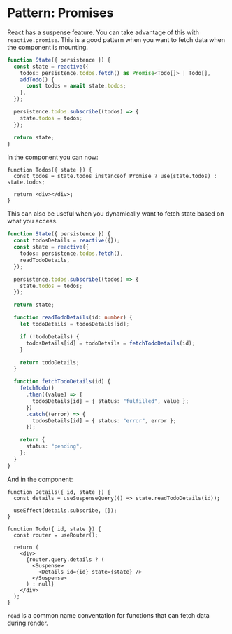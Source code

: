 # Pattern: Promises

React has a suspense feature. You can take advantage of this with `reactive.promise`. This is a good pattern when you want to fetch data when the component is mounting.

```ts
function State({ persistence }) {
  const state = reactive({
    todos: persistence.todos.fetch() as Promise<Todo[]> | Todo[],
    addTodo() {
      const todos = await state.todos;
    },
  });

  persistence.todos.subscribe((todos) => {
    state.todos = todos;
  });

  return state;
}
```

In the component you can now:

```tsx
function Todos({ state }) {
  const todos = state.todos instanceof Promise ? use(state.todos) : state.todos;

  return <div></div>;
}
```

This can also be useful when you dynamically want to fetch state based on what you access.

```ts
function State({ persistence }) {
  const todosDetails = reactive({});
  const state = reactive({
    todos: persistence.todos.fetch(),
    readTodoDetails,
  });

  persistence.todos.subscribe((todos) => {
    state.todos = todos;
  });

  return state;

  function readTodoDetails(id: number) {
    let todoDetails = todosDetails[id];

    if (!todoDetails) {
      todosDetails[id] = todoDetails = fetchTodoDetails(id);
    }

    return todoDetails;
  }

  function fetchTodoDetails(id) {
    fetchTodo()
      .then((value) => {
        todosDetails[id] = { status: "fulfilled", value };
      })
      .catch((error) => {
        todosDetails[id] = { status: "error", error };
      });

    return {
      status: "pending",
    };
  }
}
```

And in the component:

```tsx
function Details({ id, state }) {
  const details = useSuspenseQuery(() => state.readTodoDetails(id));

  useEffect(details.subscribe, []);
}

function Todo({ id, state }) {
  const router = useRouter();

  return (
    <div>
      {router.query.details ? (
        <Suspense>
          <Details id={id} state={state} />
        </Suspense>
      ) : null}
    </div>
  );
}
```

`read` is a common name conventation for functions that can fetch data during render.
